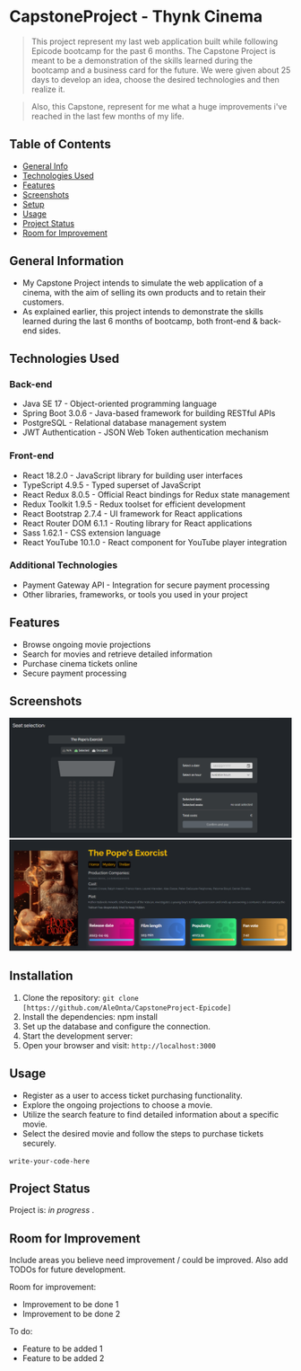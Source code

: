 # CapstoneProject - Thynk Cinema
> This project represent my last web application built while following Epicode bootcamp for the past 6 months.
> The Capstone Project is meant to be a demonstration of the skills learned during the bootcamp and a business card for the future.
> We were given about 25 days to develop an idea, choose the desired technologies and then realize it.

> Also, this Capstone, represent for me what a huge improvements i've reached in the last few months of my life.

## Table of Contents
* [General Info](#general-information)
* [Technologies Used](#technologies-used)
* [Features](#features)
* [Screenshots](#screenshots)
* [Setup](#installation)
* [Usage](#usage)
* [Project Status](#project-status)
* [Room for Improvement](#room-for-improvement)


## General Information
- My Capstone Project intends to simulate the web application of a cinema, with the aim of selling its own products and to retain their customers.
- As explained earlier, this project intends to demonstrate the skills learned during the last 6 months of bootcamp, both front-end & back-end sides.


## Technologies Used

### Back-end

- Java SE 17 - Object-oriented programming language
- Spring Boot 3.0.6 - Java-based framework for building RESTful APIs
- PostgreSQL - Relational database management system
- JWT Authentication - JSON Web Token authentication mechanism

### Front-end

- React 18.2.0 - JavaScript library for building user interfaces
- TypeScript 4.9.5 - Typed superset of JavaScript
- React Redux 8.0.5 - Official React bindings for Redux state management
- Redux Toolkit 1.9.5 - Redux toolset for efficient development
- React Bootstrap 2.7.4 - UI framework for React applications
- React Router DOM 6.1.1 - Routing library for React applications
- Sass 1.62.1 - CSS extension language
- React YouTube 10.1.0 - React component for YouTube player integration

### Additional Technologies

- Payment Gateway API - Integration for secure payment processing
- Other libraries, frameworks, or tools you used in your project


## Features

- Browse ongoing movie projections
- Search for movies and retrieve detailed information
- Purchase cinema tickets online
- Secure payment processing


## Screenshots

![Example screenshot](./cinema_capstone_fe/src/assets/imgs/seats_selection.png)
![Example screenshot](./cinema_capstone_fe/src/assets/imgs/movie_card.png)


## Installation

1. Clone the repository: `git clone [https://github.com/AleOnta/CapstoneProject-Epicode]`
2. Install the dependencies:
npm install
4. Set up the database and configure the connection.
5. Start the development server:
5. Open your browser and visit: `http://localhost:3000`

## Usage

- Register as a user to access ticket purchasing functionality.
- Explore the ongoing projections to choose a movie.
- Utilize the search feature to find detailed information about a specific movie.
- Select the desired movie and follow the steps to purchase tickets securely.

`write-your-code-here`


## Project Status

Project is: _in progress_ .


## Room for Improvement

Include areas you believe need improvement / could be improved. Also add TODOs for future development.

Room for improvement:
- Improvement to be done 1
- Improvement to be done 2

To do:
- Feature to be added 1
- Feature to be added 2
